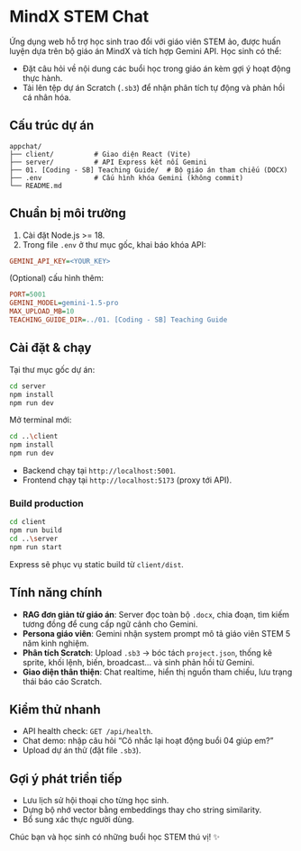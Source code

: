 # MindX STEM Chat

Ứng dụng web hỗ trợ học sinh trao đổi với giáo viên STEM ảo, được huấn luyện dựa trên bộ giáo án MindX và tích hợp Gemini API. Học sinh có thể:

- Đặt câu hỏi về nội dung các buổi học trong giáo án kèm gợi ý hoạt động thực hành.
- Tải lên tệp dự án Scratch (`.sb3`) để nhận phân tích tự động và phản hồi cá nhân hóa.

## Cấu trúc dự án

```
appchat/
├── client/          # Giao diện React (Vite)
├── server/          # API Express kết nối Gemini
├── 01. [Coding - SB] Teaching Guide/  # Bộ giáo án tham chiếu (DOCX)
├── .env             # Cấu hình khóa Gemini (không commit)
└── README.md
```

## Chuẩn bị môi trường

1. Cài đặt Node.js >= 18.
2. Trong file `.env` ở thư mục gốc, khai báo khóa API:

```ini
GEMINI_API_KEY=<YOUR_KEY>
```

(Optional) cấu hình thêm:

```ini
PORT=5001
GEMINI_MODEL=gemini-1.5-pro
MAX_UPLOAD_MB=10
TEACHING_GUIDE_DIR=../01. [Coding - SB] Teaching Guide
```

## Cài đặt & chạy

Tại thư mục gốc dự án:

```bash
cd server
npm install
npm run dev
```

Mở terminal mới:

```bash
cd ..\client
npm install
npm run dev
```

- Backend chạy tại `http://localhost:5001`.
- Frontend chạy tại `http://localhost:5173` (proxy tới API).

### Build production

```bash
cd client
npm run build
cd ..\server
npm run start
```

Express sẽ phục vụ static build từ `client/dist`.

## Tính năng chính

- **RAG đơn giản từ giáo án**: Server đọc toàn bộ `.docx`, chia đoạn, tìm kiếm tương đồng để cung cấp ngữ cảnh cho Gemini.
- **Persona giáo viên**: Gemini nhận system prompt mô tả giáo viên STEM 5 năm kinh nghiệm.
- **Phân tích Scratch**: Upload `.sb3` -> bóc tách `project.json`, thống kê sprite, khối lệnh, biến, broadcast… và sinh phản hồi từ Gemini.
- **Giao diện thân thiện**: Chat realtime, hiển thị nguồn tham chiếu, lưu trạng thái báo cáo Scratch.

## Kiểm thử nhanh

- API health check: `GET /api/health`.
- Chat demo: nhập câu hỏi “Cô nhắc lại hoạt động buổi 04 giúp em?”
- Upload dự án thử (đặt file `.sb3`).

## Gợi ý phát triển tiếp

- Lưu lịch sử hội thoại cho từng học sinh.
- Dựng bộ nhớ vector bằng embeddings thay cho string similarity.
- Bổ sung xác thực người dùng.

Chúc bạn và học sinh có những buổi học STEM thú vị! ✨
